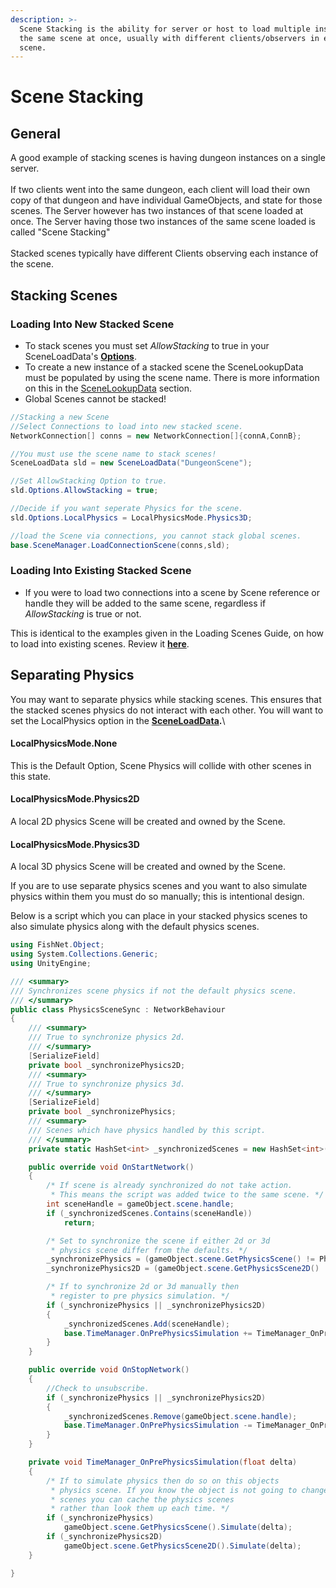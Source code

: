 ```yaml
---
description: >-
  Scene Stacking is the ability for server or host to load multiple instances of
  the same scene at once, usually with different clients/observers in each
  scene.
---
```


# Scene Stacking

## General

A good example of stacking scenes is having dungeon instances on a single server.\
\
If two clients went into the same dungeon, each client will load their own copy of that dungeon and have individual GameObjects, and state for those scenes. The Server however has two instances of that scene loaded at once. The Server having those two instances of the same scene loaded is called "Scene Stacking"\
\
Stacked scenes typically have different Clients observing each instance of the scene.

## Stacking Scenes

### Loading Into New Stacked Scene

* To stack scenes you must set _AllowStacking_ to true in your SceneLoadData's [**Options**](scene-data/sceneloaddata.md#options-1).
* To create a new instance of a stacked scene the SceneLookupData must be populated by using the scene name. There is more information on this in the [SceneLookupData](scene-data/scenelookupdata.md) section.
* Global Scenes cannot be stacked!

```csharp
//Stacking a new Scene
//Select Connections to load into new stacked scene.
NetworkConnection[] conns = new NetworkConnection[]{connA,ConnB};

//You must use the scene name to stack scenes!
SceneLoadData sld = new SceneLoadData("DungeonScene");

//Set AllowStacking Option to true.
sld.Options.AllowStacking = true;

//Decide if you want seperate Physics for the scene.
sld.Options.LocalPhysics = LocalPhysicsMode.Physics3D;

//load the Scene via connections, you cannot stack global scenes.
base.SceneManager.LoadConnectionScene(conns,sld);
```

### Loading Into Existing Stacked Scene

* If you were to load two connections into a scene by Scene reference or handle they will be added to the same scene, regardless if _AllowStacking_ is true or not.

This is identical to the examples given in the Loading Scenes Guide, on how to load into existing scenes. Review it [**here**](loading-scenes/#loading-existing-scenes).

## Separating Physics

You may want to separate physics while stacking scenes. This ensures that the stacked scenes physics do not interact with each other. You will want to set the LocalPhysics option in the [**SceneLoadData**](scene-data/sceneloaddata.md)**.**\\

#### **LocalPhysicsMode.None**

This is the Default Option, Scene Physics will collide with other scenes in this state.

#### **LocalPhysicsMode.Physics2D**

A local 2D physics Scene will be created and owned by the Scene.

#### LocalPhysicsMode.Physics3D

A local 3D physics Scene will be created and owned by the Scene.

If you are to use separate physics scenes and you want to also simulate physics within them you must do so manually; this is intentional design.

Below is a script which you can place in your stacked physics scenes to also simulate physics along with the default physics scenes.

```csharp
using FishNet.Object;
using System.Collections.Generic;
using UnityEngine;

/// <summary>
/// Synchronizes scene physics if not the default physics scene.
/// </summary>
public class PhysicsSceneSync : NetworkBehaviour
{
    /// <summary>
    /// True to synchronize physics 2d.
    /// </summary>
    [SerializeField]
    private bool _synchronizePhysics2D;
    /// <summary>
    /// True to synchronize physics 3d.
    /// </summary>
    [SerializeField]
    private bool _synchronizePhysics;
    /// <summary>
    /// Scenes which have physics handled by this script.
    /// </summary>
    private static HashSet<int> _synchronizedScenes = new HashSet<int>();

    public override void OnStartNetwork()
    {
        /* If scene is already synchronized do not take action.
         * This means the script was added twice to the same scene. */
        int sceneHandle = gameObject.scene.handle;
        if (_synchronizedScenes.Contains(sceneHandle))
            return;

        /* Set to synchronize the scene if either 2d or 3d
         * physics scene differ from the defaults. */
        _synchronizePhysics = (gameObject.scene.GetPhysicsScene() != Physics.defaultPhysicsScene);
        _synchronizePhysics2D = (gameObject.scene.GetPhysicsScene2D() != Physics2D.defaultPhysicsScene);

        /* If to synchronize 2d or 3d manually then
         * register to pre physics simulation. */
        if (_synchronizePhysics || _synchronizePhysics2D)
        {
            _synchronizedScenes.Add(sceneHandle);
            base.TimeManager.OnPrePhysicsSimulation += TimeManager_OnPrePhysicsSimulation;
        }
    }

    public override void OnStopNetwork()
    {
        //Check to unsubscribe.
        if (_synchronizePhysics || _synchronizePhysics2D)
        {
            _synchronizedScenes.Remove(gameObject.scene.handle);
            base.TimeManager.OnPrePhysicsSimulation -= TimeManager_OnPrePhysicsSimulation;
        }
    }

    private void TimeManager_OnPrePhysicsSimulation(float delta)
    {
        /* If to simulate physics then do so on this objects
         * physics scene. If you know the object is not going to change
         * scenes you can cache the physics scenes
         * rather than look them up each time. */
        if (_synchronizePhysics)
            gameObject.scene.GetPhysicsScene().Simulate(delta);
        if (_synchronizePhysics2D)
            gameObject.scene.GetPhysicsScene2D().Simulate(delta);
    }

}
```
